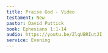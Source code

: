 ```yaml
---
title: Praise God - Video
testament: New
pastor: David Puttick
book: Ephesians 1:1-14
audio: https://youtu.be/ZlqUBRIutJI
service: Evening
---
```

